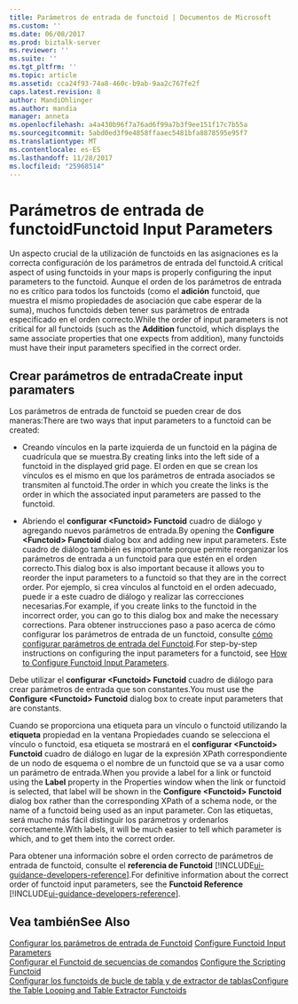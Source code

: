 ```yaml
---
title: Parámetros de entrada de functoid | Documentos de Microsoft
ms.custom: ''
ms.date: 06/08/2017
ms.prod: biztalk-server
ms.reviewer: ''
ms.suite: ''
ms.tgt_pltfrm: ''
ms.topic: article
ms.assetid: cca24f93-74a8-460c-b9ab-9aa2c767fe2f
caps.latest.revision: 8
author: MandiOhlinger
ms.author: mandia
manager: anneta
ms.openlocfilehash: a4a430b96f7a76ad6f99a7b3f9ee151f17c7b55a
ms.sourcegitcommit: 5abd0ed3f9e4858ffaaec5481bfa8878595e95f7
ms.translationtype: MT
ms.contentlocale: es-ES
ms.lasthandoff: 11/28/2017
ms.locfileid: "25968514"
---
```

# <a name="functoid-input-parameters"></a><span data-ttu-id="c6b25-102">Parámetros de entrada de functoid</span><span class="sxs-lookup"><span data-stu-id="c6b25-102">Functoid Input Parameters</span></span>
<span data-ttu-id="c6b25-103">Un aspecto crucial de la utilización de functoids en las asignaciones es la correcta configuración de los parámetros de entrada del functoid.</span><span class="sxs-lookup"><span data-stu-id="c6b25-103">A critical aspect of using functoids in your maps is properly configuring the input parameters to the functoid.</span></span> <span data-ttu-id="c6b25-104">Aunque el orden de los parámetros de entrada no es crítico para todos los functoids (como el **adición** functoid, que muestra el mismo propiedades de asociación que cabe esperar de la suma), muchos functoids deben tener sus parámetros de entrada especificado en el orden correcto.</span><span class="sxs-lookup"><span data-stu-id="c6b25-104">While the order of input parameters is not critical for all functoids (such as the **Addition** functoid, which displays the same associate properties that one expects from addition), many functoids must have their input parameters specified in the correct order.</span></span>  
  
## <a name="create-input-paramaters"></a><span data-ttu-id="c6b25-105">Crear parámetros de entrada</span><span class="sxs-lookup"><span data-stu-id="c6b25-105">Create input paramaters</span></span>
 <span data-ttu-id="c6b25-106">Los parámetros de entrada de functoid se pueden crear de dos maneras:</span><span class="sxs-lookup"><span data-stu-id="c6b25-106">There are two ways that input parameters to a functoid can be created:</span></span>  
  
-   <span data-ttu-id="c6b25-107">Creando vínculos en la parte izquierda de un functoid en la página de cuadrícula que se muestra.</span><span class="sxs-lookup"><span data-stu-id="c6b25-107">By creating links into the left side of a functoid in the displayed grid page.</span></span> <span data-ttu-id="c6b25-108">El orden en que se crean los vínculos es el mismo en que los parámetros de entrada asociados se transmiten al functoid.</span><span class="sxs-lookup"><span data-stu-id="c6b25-108">The order in which you create the links is the order in which the associated input parameters are passed to the functoid.</span></span>  
  
-   <span data-ttu-id="c6b25-109">Abriendo el **configurar \<Functoid\> Functoid** cuadro de diálogo y agregando nuevos parámetros de entrada.</span><span class="sxs-lookup"><span data-stu-id="c6b25-109">By opening the **Configure \<Functoid\> Functoid** dialog box and adding new input parameters.</span></span> <span data-ttu-id="c6b25-110">Este cuadro de diálogo también es importante porque permite reorganizar los parámetros de entrada a un functoid para que estén en el orden correcto.</span><span class="sxs-lookup"><span data-stu-id="c6b25-110">This dialog box is also important because it allows you to reorder the input parameters to a functoid so that they are in the correct order.</span></span> <span data-ttu-id="c6b25-111">Por ejemplo, si crea vínculos al functoid en el orden adecuado, puede ir a este cuadro de diálogo y realizar las correcciones necesarias.</span><span class="sxs-lookup"><span data-stu-id="c6b25-111">For example, if you create links to the functoid in the incorrect order, you can go to this dialog box and make the necessary corrections.</span></span> <span data-ttu-id="c6b25-112">Para obtener instrucciones paso a paso acerca de cómo configurar los parámetros de entrada de un functoid, consulte [cómo configurar parámetros de entrada del Functoid](../core/how-to-configure-functoid-input-parameters.md).</span><span class="sxs-lookup"><span data-stu-id="c6b25-112">For step-by-step instructions on configuring the input parameters for a functoid, see [How to Configure Functoid Input Parameters](../core/how-to-configure-functoid-input-parameters.md).</span></span>  
  
 <span data-ttu-id="c6b25-113">Debe utilizar el **configurar \<Functoid\> Functoid** cuadro de diálogo para crear parámetros de entrada que son constantes.</span><span class="sxs-lookup"><span data-stu-id="c6b25-113">You must use the **Configure \<Functoid\> Functoid** dialog box to create input parameters that are constants.</span></span>  
  
 <span data-ttu-id="c6b25-114">Cuando se proporciona una etiqueta para un vínculo o functoid utilizando la **etiqueta** propiedad en la ventana Propiedades cuando se selecciona el vínculo o functoid, esa etiqueta se mostrará en el **configurar \<Functoid\> Functoid** cuadro de diálogo en lugar de la expresión XPath correspondiente de un nodo de esquema o el nombre de un functoid que se va a usar como un parámetro de entrada.</span><span class="sxs-lookup"><span data-stu-id="c6b25-114">When you provide a label for a link or functoid using the **Label** property in the Properties window when the link or functoid is selected, that label will be shown in the **Configure \<Functoid\> Functoid** dialog box rather than the corresponding XPath of a schema node, or the name of a functoid being used as an input parameter.</span></span> <span data-ttu-id="c6b25-115">Con las etiquetas, será mucho más fácil distinguir los parámetros y ordenarlos correctamente.</span><span class="sxs-lookup"><span data-stu-id="c6b25-115">With labels, it will be much easier to tell which parameter is which, and to get them into the correct order.</span></span>  
  
 <span data-ttu-id="c6b25-116">Para obtener una información sobre el orden correcto de parámetros de entrada de functoid, consulte el **referencia de Functoid** [!INCLUDE[ui-guidance-developers-reference](../includes/ui-guidance-developers-reference.md)].</span><span class="sxs-lookup"><span data-stu-id="c6b25-116">For definitive information about the correct order of functoid input parameters, see the **Functoid Reference** [!INCLUDE[ui-guidance-developers-reference](../includes/ui-guidance-developers-reference.md)].</span></span>
  
## <a name="see-also"></a><span data-ttu-id="c6b25-117">Vea también</span><span class="sxs-lookup"><span data-stu-id="c6b25-117">See Also</span></span>  
 <span data-ttu-id="c6b25-118">[Configurar los parámetros de entrada de Functoid](../core/how-to-configure-functoid-input-parameters.md) </span><span class="sxs-lookup"><span data-stu-id="c6b25-118">[Configure Functoid Input Parameters](../core/how-to-configure-functoid-input-parameters.md) </span></span>  
 <span data-ttu-id="c6b25-119">[Configurar el Functoid de secuencias de comandos](../core/how-to-configure-the-scripting-functoid.md) </span><span class="sxs-lookup"><span data-stu-id="c6b25-119">[Configure the Scripting Functoid](../core/how-to-configure-the-scripting-functoid.md) </span></span>  
 [<span data-ttu-id="c6b25-120">Configurar los functoids de bucle de tabla y de extractor de tablas</span><span class="sxs-lookup"><span data-stu-id="c6b25-120">Configure the Table Looping and Table Extractor Functoids</span></span>](../core/how-to-configure-the-table-looping-and-table-extractor-functoids.md)